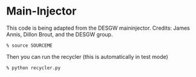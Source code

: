 # Main-Injector

This code is being adapted from the DESGW maininjector.
Credits: James Annis, Dillon Brout, and the DESGW group.



```
% source SOURCEME
```

Then you can run the recycler (this is automatically in test mode)
```
% python recycler.py
```


